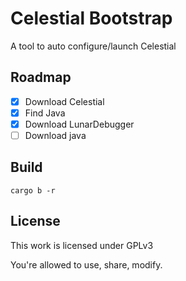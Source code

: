 # Celestial Bootstrap

A tool to auto configure/launch Celestial

## Roadmap

- [x] Download Celestial
- [x] Find Java
- [x] Download LunarDebugger
- [ ] Download java

## Build

```shell
cargo b -r
```

## License

This work is licensed under GPLv3

You're allowed to use, share, modify.
